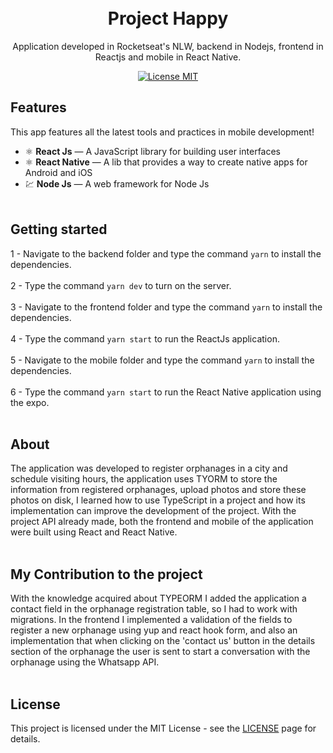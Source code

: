 <h1 align="center">
<br>
Project Happy
</h1>

<p align="center">Application developed in Rocketseat's NLW, backend in Nodejs, frontend in Reactjs and mobile in React Native.</p>

<p align="center">
  <a href="https://opensource.org/licenses/MIT">
    <img src="https://img.shields.io/badge/License-MIT-blue.svg" alt="License MIT">
  </a>
</p>

## Features
[//]: # (Add the features of your project here:)
This app features all the latest tools and practices in mobile development!

- ⚛️ **React Js** — A JavaScript library for building user interfaces
- ⚛️ **React Native** — A lib that provides a way to create native apps for Android and iOS
- 💹 **Node Js** — A web framework for Node Js
<br><br>
## Getting started

1 - Navigate to the backend folder and type the command `yarn` to install the dependencies.<br><br>
2 - Type the command `yarn dev` to turn on the server.<br><br>
3 - Navigate to the frontend folder and type the command `yarn` to install the dependencies.<br><br>
4 - Type the command `yarn start` to run the ReactJs application.<br><br>
5 - Navigate to the mobile folder and type the command `yarn` to install the dependencies.<br><br>
6 - Type the command `yarn start` to run the React Native application using the expo.<br><br>

## About 

The application was developed to register orphanages in a city and schedule visiting hours, the application uses TYORM to store the information from registered orphanages, upload photos and store these photos on disk, I learned how to use TypeScript in a project and how its implementation can improve the development of the project. With the project API already made, both the frontend and mobile of the application were built using React and React Native.
<br><br>
## My Contribution to the project

With the knowledge acquired about TYPEORM I added the application a contact field in the orphanage registration table, so I had to work with migrations. In the frontend I implemented a validation of the fields to register a new orphanage using yup and react hook form, and also an implementation that when clicking on the 'contact us' button in the details section of the orphanage the user is sent to start a conversation with the orphanage using the Whatsapp API.
<br><br>
## License

This project is licensed under the MIT License - see the [LICENSE](https://opensource.org/licenses/MIT) page for details.
